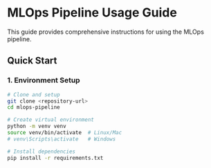 # MLOps Pipeline Usage Guide

This guide provides comprehensive instructions for using the MLOps pipeline.

## Quick Start

### 1. Environment Setup
```bash
# Clone and setup
git clone <repository-url>
cd mlops-pipeline

# Create virtual environment
python -m venv venv
source venv/bin/activate  # Linux/Mac
# venv\Scripts\activate   # Windows

# Install dependencies
pip install -r requirements.txt